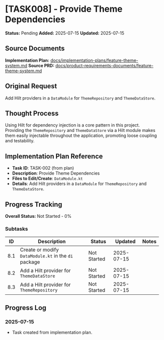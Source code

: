 # [TASK008] - Provide Theme Dependencies

**Status:** Pending
**Added:** 2025-07-15
**Updated:** 2025-07-15

## Source Documents
**Implementation Plan:** [docs/implementation-plans/feature-theme-system.md](docs/implementation-plans/feature-theme-system.md)
**Source PRD:** [docs/product-requirements-documents/feature-theme-system.md](docs/product-requirements-documents/feature-theme-system.md)

## Original Request
Add Hilt providers in a `DataModule` for `ThemeRepository` and `ThemeDataStore`.

## Thought Process
Using Hilt for dependency injection is a core pattern in this project. Providing the `ThemeRepository` and `ThemeDataStore` via a Hilt module makes them easily injectable throughout the application, promoting loose coupling and testability.

## Implementation Plan Reference
- **Task ID**: TASK-002 (from plan)
- **Description**: Provide Theme Dependencies
- **Files to Edit/Create**: `DataModule.kt`
- **Details**: Add Hilt providers in a `DataModule` for `ThemeRepository` and `ThemeDataStore`.

## Progress Tracking

**Overall Status:** Not Started - 0%

### Subtasks
| ID | Description | Status | Updated | Notes |
|----|-------------|--------|---------|-------|
| 8.1 | Create or modify `DataModule.kt` in the `di` package | Not Started | 2025-07-15 | |
| 8.2 | Add a Hilt provider for `ThemeDataStore` | Not Started | 2025-07-15 | |
| 8.3 | Add a Hilt provider for `ThemeRepository` | Not Started | 2025-07-15 | |

## Progress Log
### 2025-07-15
- Task created from implementation plan.
